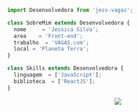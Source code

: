 ```js
import Desenvolvedora from 'jess-vagas';

class SobreMim extends Desenvolvedora {
  nome     = 'Jessica Silva';
  area    = 'Front-end';
  trabalho  = 'VAGAS.com';
  local = 'Planeta Terra';
}

class Skills extends Desenvolvedora {
  linguagem  = ['JavaScript'];
  biblioteca  = ['ReactJS'];
}
```

<p align="center">
  <a href="#" alt="Gmail">
  <img src="https://img.shields.io/badge/-Gmail-FF0000?style=flat-square&labelColor=FF0000&logo=gmail&logoColor=white&link=jessica.silva@vagas.com.br" /></a>
</p> 

